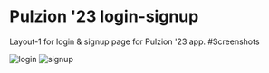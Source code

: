 # Pulzion '23 login-signup
Layout-1 for login & signup page for Pulzion '23 app.
#Screenshots

![login](https://user-images.githubusercontent.com/93861256/211054060-95b27f16-c2ef-4563-be4e-470550295188.png)
![signup](https://user-images.githubusercontent.com/93861256/211054231-b8a22d40-a78f-4960-b7a6-c95ba102e741.png)

